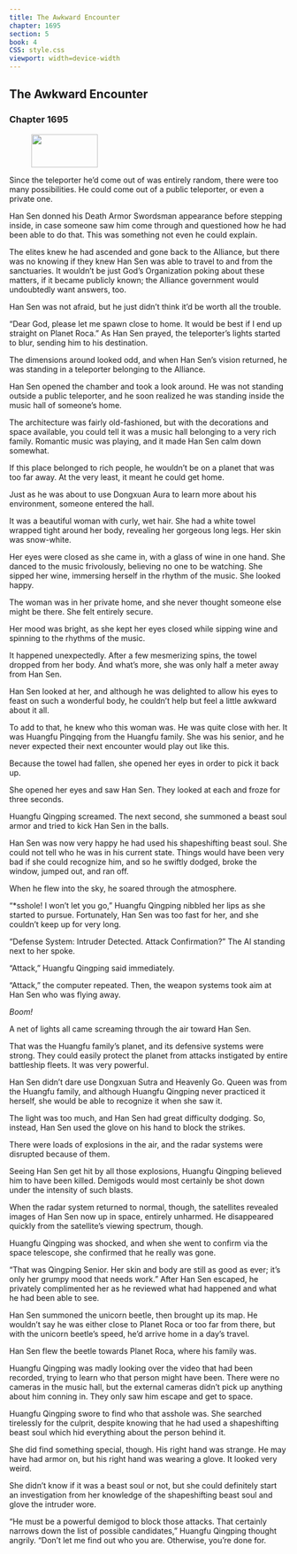 ```yaml
---
title: The Awkward Encounter
chapter: 1695
section: 5
book: 4
CSS: style.css
viewport: width=device-width
---
```


## The Awkward Encounter

### Chapter 1695

<figure>
	<img src="../Images/gem.gif" alt="" id="gem" width="120" height="60" />
</figure>

Since the teleporter he’d come out of was entirely random, there were too many possibilities. He could come out of a public teleporter, or even a private one.

Han Sen donned his Death Armor Swordsman appearance before stepping inside, in case someone saw him come through and questioned how he had been able to do that. This was something not even he could explain.

The elites knew he had ascended and gone back to the Alliance, but there was no knowing if they knew Han Sen was able to travel to and from the sanctuaries. It wouldn’t be just God’s Organization poking about these matters, if it became publicly known; the Alliance government would undoubtedly want answers, too.

Han Sen was not afraid, but he just didn’t think it’d be worth all the trouble.

“Dear God, please let me spawn close to home. It would be best if I end up straight on Planet Roca.” As Han Sen prayed, the teleporter’s lights started to blur, sending him to his destination.

The dimensions around looked odd, and when Han Sen’s vision returned, he was standing in a teleporter belonging to the Alliance.

Han Sen opened the chamber and took a look around. He was not standing outside a public teleporter, and he soon realized he was standing inside the music hall of someone’s home.

The architecture was fairly old-fashioned, but with the decorations and space available, you could tell it was a music hall belonging to a very rich family. Romantic music was playing, and it made Han Sen calm down somewhat.

If this place belonged to rich people, he wouldn’t be on a planet that was too far away. At the very least, it meant he could get home.

Just as he was about to use Dongxuan Aura to learn more about his environment, someone entered the hall.

It was a beautiful woman with curly, wet hair. She had a white towel wrapped tight around her body, revealing her gorgeous long legs. Her skin was snow-white.

Her eyes were closed as she came in, with a glass of wine in one hand. She danced to the music frivolously, believing no one to be watching. She sipped her wine, immersing herself in the rhythm of the music. She looked happy.

The woman was in her private home, and she never thought someone else might be there. She felt entirely secure.

Her mood was bright, as she kept her eyes closed while sipping wine and spinning to the rhythms of the music.

It happened unexpectedly. After a few mesmerizing spins, the towel dropped from her body. And what’s more, she was only half a meter away from Han Sen.

Han Sen looked at her, and although he was delighted to allow his eyes to feast on such a wonderful body, he couldn’t help but feel a little awkward about it all.

To add to that, he knew who this woman was. He was quite close with her. It was Huangfu Pingqing from the Huangfu family. She was his senior, and he never expected their next encounter would play out like this.

Because the towel had fallen, she opened her eyes in order to pick it back up.

She opened her eyes and saw Han Sen. They looked at each and froze for three seconds.

Huangfu Qingping screamed. The next second, she summoned a beast soul armor and tried to kick Han Sen in the balls.

Han Sen was now very happy he had used his shapeshifting beast soul. She could not tell who he was in his current state. Things would have been very bad if she could recognize him, and so he swiftly dodged, broke the window, jumped out, and ran off.

When he flew into the sky, he soared through the atmosphere.

“*sshole! I won’t let you go,” Huangfu Qingping nibbled her lips as she started to pursue. Fortunately, Han Sen was too fast for her, and she couldn’t keep up for very long.

“Defense System: Intruder Detected. Attack Confirmation?” The Al standing next to her spoke.

“Attack,” Huangfu Qingping said immediately.

“Attack,” the computer repeated. Then, the weapon systems took aim at Han Sen who was flying away.

*Boom!*

A net of lights all came screaming through the air toward Han Sen.

That was the Huangfu family’s planet, and its defensive systems were strong. They could easily protect the planet from attacks instigated by entire battleship fleets. It was very powerful.

Han Sen didn’t dare use Dongxuan Sutra and Heavenly Go. Queen was from the Huangfu family, and although Huangfu Qingping never practiced it herself, she would be able to recognize it when she saw it.

The light was too much, and Han Sen had great difficulty dodging. So, instead, Han Sen used the glove on his hand to block the strikes.

There were loads of explosions in the air, and the radar systems were disrupted because of them.

Seeing Han Sen get hit by all those explosions, Huangfu Qingping believed him to have been killed. Demigods would most certainly be shot down under the intensity of such blasts.

When the radar system returned to normal, though, the satellites revealed images of Han Sen now up in space, entirely unharmed. He disappeared quickly from the satellite’s viewing spectrum, though.

Huangfu Qingping was shocked, and when she went to confirm via the space telescope, she confirmed that he really was gone.

“That was Qingping Senior. Her skin and body are still as good as ever; it’s only her grumpy mood that needs work.” After Han Sen escaped, he privately complimented her as he reviewed what had happened and what he had been able to see.

Han Sen summoned the unicorn beetle, then brought up its map. He wouldn’t say he was either close to Planet Roca or too far from there, but with the unicorn beetle’s speed, he’d arrive home in a day’s travel.

Han Sen flew the beetle towards Planet Roca, where his family was.

Huangfu Qingping was madly looking over the video that had been recorded, trying to learn who that person might have been. There were no cameras in the music hall, but the external cameras didn’t pick up anything about him conning in. They only saw him escape and get to space.

Huangfu Qingping swore to find who that asshole was. She searched tirelessly for the culprit, despite knowing that he had used a shapeshifting beast soul which hid everything about the person behind it.

She did find something special, though. His right hand was strange. He may have had armor on, but his right hand was wearing a glove. It looked very weird.

She didn’t know if it was a beast soul or not, but she could definitely start an investigation from her knowledge of the shapeshifting beast soul and glove the intruder wore.

“He must be a powerful demigod to block those attacks. That certainly narrows down the list of possible candidates,” Huangfu Qingping thought angrily. “Don’t let me find out who you are. Otherwise, you’re done for.